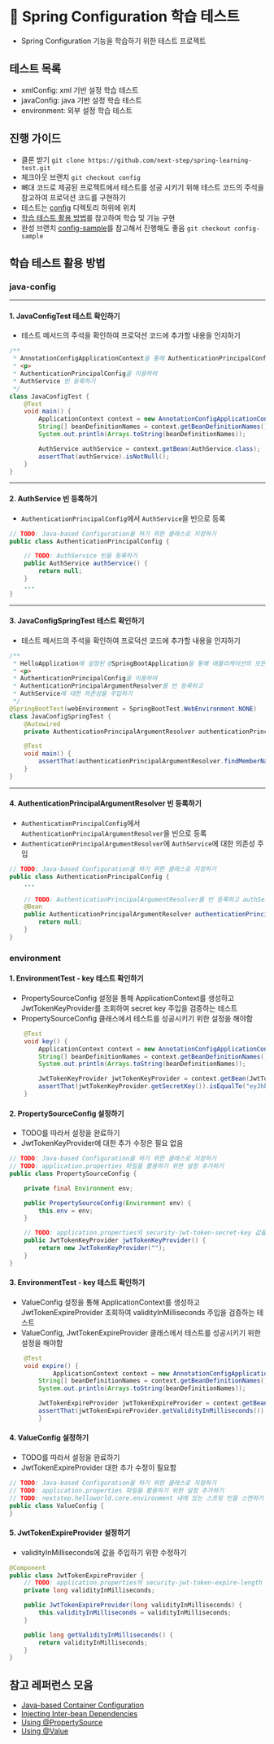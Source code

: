 # 📖 Spring Configuration 학습 테스트
- Spring Configuration 기능을 학습하기 위한 테스트 프로젝트

## 테스트 목록
- xmlConfig: xml 기반 설정 학습 테스트
- javaConfig: java 기반 설정 학습 테스트
- environment: 외부 설정 학습 테스트

## 진행 가이드
- 클론 받기 `git clone https://github.com/next-step/spring-learning-test.git`
- 체크아웃 브랜치 `git checkout config`
- 뼈대 코드로 제공된 프로젝트에서 테스트를 성공 시키기 위해 테스트 코드의 주석을 참고하여 프로덕션 코드를 구현하기
- 테스트는 [config](https://github.com/next-step/spring-learning-test/tree/core/src/test/java/nextstep/helloworld/config) 디렉토리 하위에 위치
- [학습 테스트 활용 방법](https://github.com/next-step/spring-learning-test/blob/config/README.md#%ED%95%99%EC%8A%B5-%ED%85%8C%EC%8A%A4%ED%8A%B8-%ED%99%9C%EC%9A%A9-%EB%B0%A9%EB%B2%95)를 참고하여 학습 및 기능 구현
- 완성 브랜치 [config-sample](https://github.com/next-step/spring-learning-test/tree/config-sample)를 참고해서 진행해도 좋음 `git checkout config-sample`

## 학습 테스트 활용 방법

### java-config

---
#### 1. JavaConfigTest 테스트 확인하기

- 테스트 메서드의 주석을 확인하여 프로덕션 코드에 추가할 내용을 인지하기

```java
/**
 * AnnotationConfigApplicationContext을 통해 AuthenticationPrincipalConfig에 설정된 빈들을 이용한 테스트
 * <p>
 * AuthenticationPrincipalConfig을 이용하여
 * AuthService 빈 등록하기
 */
class JavaConfigTest {
    @Test
    void main() {
        ApplicationContext context = new AnnotationConfigApplicationContext(HelloApplication.class);
        String[] beanDefinitionNames = context.getBeanDefinitionNames();
        System.out.println(Arrays.toString(beanDefinitionNames));

        AuthService authService = context.getBean(AuthService.class);
        assertThat(authService).isNotNull();
    }
}
```

---

#### 2. AuthService 빈 등록하기
- `AuthenticationPrincipalConfig`에서 `AuthService`을 빈으로 등록

```java
// TODO: Java-based Configuration을 하기 위한 클래스로 지정하기
public class AuthenticationPrincipalConfig {

    // TODO: AuthService 빈을 등록하기
    public AuthService authService() {
        return null;
    }
    ...
}
```

---

#### 3. JavaConfigSpringTest 테스트 확인하기

- 테스트 메서드의 주석을 확인하여 프로덕션 코드에 추가할 내용을 인지하기

```java
/**
 * HelloApplication에 설정된 @SpringBootApplication을 통해 애플리케이션의 모든 빈들을 이용한 테스트
 * <p>
 * AuthenticationPrincipalConfig을 이용하여
 * AuthenticationPrincipalArgumentResolver를 빈 등록하고
 * AuthService에 대한 의존성을 주입하기
 */
@SpringBootTest(webEnvironment = SpringBootTest.WebEnvironment.NONE)
class JavaConfigSpringTest {
    @Autowired
    private AuthenticationPrincipalArgumentResolver authenticationPrincipalArgumentResolver;

    @Test
    void main() {
        assertThat(authenticationPrincipalArgumentResolver.findMemberName()).isEqualTo("사용자");
    }
}
```

---

#### 4. AuthenticationPrincipalArgumentResolver 빈 등록하기 
- `AuthenticationPrincipalConfig`에서 `AuthenticationPrincipalArgumentResolver`을 빈으로 등록
- `AuthenticationPrincipalArgumentResolver`에 `AuthService`에 대한 의존성 주입

```java
// TODO: Java-based Configuration을 하기 위한 클래스로 지정하기
public class AuthenticationPrincipalConfig {
    ...
    
    // TODO: AuthenticationPrincipalArgumentResolver를 빈 등록하고 authService에 대한 의존성을 주입하기
    @Bean
    public AuthenticationPrincipalArgumentResolver authenticationPrincipalArgumentResolver() {
        return null;
    }
}
```

### environment

#### 1. EnvironmentTest - key 테스트 확인하기
- PropertySourceConfig 설정을 통해 ApplicationContext를 생성하고 JwtTokenKeyProvider를 조회하여 secret key 주입을 검증하는 테스트
- PropertySourceConfig 클래스에서 테스트를 성공시키기 위한 설정을 해야함

```java
    @Test
    void key() {
        ApplicationContext context = new AnnotationConfigApplicationContext(PropertySourceConfig.class);
        String[] beanDefinitionNames = context.getBeanDefinitionNames();
        System.out.println(Arrays.toString(beanDefinitionNames));

        JwtTokenKeyProvider jwtTokenKeyProvider = context.getBean(JwtTokenKeyProvider.class);
        assertThat(jwtTokenKeyProvider.getSecretKey()).isEqualTo("eyJhbGciOiJIUzI1NiIsInR5cCI6IkpXVCJ9.eyJzdWIiOiIiLCJuYW1lIjoiSm9obiBEb2UiLCJpYXQiOjE1MTYyMzkwMjJ9.ih1aovtQShabQ7l0cINw4k1fagApg3qLWiB8Kt59Lno");
    }
```

#### 2. PropertySourceConfig 설정하기
- TODO를 따라서 설정을 완료하기
- JwtTokenKeyProvider에 대한 추가 수정은 필요 없음

```java
// TODO: Java-based Configuration을 하기 위한 클래스로 지정하기
// TODO: application.properties 파일을 활용하기 위한 설정 추가하기
public class PropertySourceConfig {

    private final Environment env;

    public PropertySourceConfig(Environment env) {
        this.env = env;
    }

    // TODO: application.properties의 security-jwt-token-secret-key 값을 활용하여 JwtTokenKeyProvider를 빈으로 등록하기
    public JwtTokenKeyProvider jwtTokenKeyProvider() {
        return new JwtTokenKeyProvider("");
    }
}
```

#### 3. EnvironmentTest - key 테스트 확인하기
- ValueConfig 설정을 통해 ApplicationContext를 생성하고 JwtTokenExpireProvider 조회하여 validityInMilliseconds 주입을 검증하는 테스트
- ValueConfig, JwtTokenExpireProvider 클래스에서 테스트를 성공시키기 위한 설정을 해야함

```java
    @Test
    void expire() {
            ApplicationContext context = new AnnotationConfigApplicationContext(ValueConfig.class);
        String[] beanDefinitionNames = context.getBeanDefinitionNames();
        System.out.println(Arrays.toString(beanDefinitionNames));

        JwtTokenExpireProvider jwtTokenExpireProvider = context.getBean(JwtTokenExpireProvider.class);
        assertThat(jwtTokenExpireProvider.getValidityInMilliseconds()).isEqualTo(3600000);
        }
```

#### 4. ValueConfig 설정하기
- TODO를 따라서 설정을 완료하기
- JwtTokenExpireProvider 대한 추가 수정이 필요함

```java
// TODO: Java-based Configuration을 하기 위한 클래스로 지정하기
// TODO: application.properties 파일을 활용하기 위한 설정 추가하기
// TODO: nextstep.helloworld.core.environment 내에 있는 스프링 빈을 스캔하기
public class ValueConfig {
}
```

#### 5. JwtTokenExpireProvider 설정하기
- validityInMilliseconds에 값을 주입하기 위한 수정하기

```java
@Component
public class JwtTokenExpireProvider {
    // TODO: application.properties의 security-jwt-token-expire-length 값을 활용하여 validityInMilliseconds값 초기화 하기
    private long validityInMilliseconds;

    public JwtTokenExpireProvider(long validityInMilliseconds) {
        this.validityInMilliseconds = validityInMilliseconds;
    }

    public long getValidityInMilliseconds() {
        return validityInMilliseconds;
    }
}
```

## 참고 레퍼런스 모음

- [Java-based Container Configuration](https://docs.spring.io/spring-framework/docs/current/reference/html/core.html#beans-java-basic-concepts)
- [Injecting Inter-bean Dependencies](https://docs.spring.io/spring-framework/docs/current/reference/html/core.html#beans-java-injecting-dependencies)
- [Using @PropertySource](https://docs.spring.io/spring-framework/docs/current/reference/html/core.html#beans-using-propertysource)
- [Using @Value](https://docs.spring.io/spring-framework/docs/current/reference/html/core.html#beans-value-annotations)